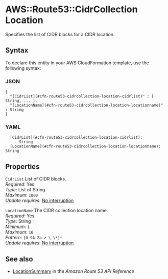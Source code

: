 # AWS::Route53::CidrCollection Location<a name="aws-properties-route53-cidrcollection-location"></a>

Specifies the list of CIDR blocks for a CIDR location\. 

## Syntax<a name="aws-properties-route53-cidrcollection-location-syntax"></a>

To declare this entity in your AWS CloudFormation template, use the following syntax:

### JSON<a name="aws-properties-route53-cidrcollection-location-syntax.json"></a>

```
{
  "[CidrList](#cfn-route53-cidrcollection-location-cidrlist)" : [ String, ... ],
  "[LocationName](#cfn-route53-cidrcollection-location-locationname)" : String
}
```

### YAML<a name="aws-properties-route53-cidrcollection-location-syntax.yaml"></a>

```
  [CidrList](#cfn-route53-cidrcollection-location-cidrlist): 
    - String
  [LocationName](#cfn-route53-cidrcollection-location-locationname): String
```

## Properties<a name="aws-properties-route53-cidrcollection-location-properties"></a>

`CidrList`  <a name="cfn-route53-cidrcollection-location-cidrlist"></a>
List of CIDR blocks\.  
*Required*: Yes  
*Type*: List of String  
*Maximum*: `1000`  
*Update requires*: [No interruption](https://docs.aws.amazon.com/AWSCloudFormation/latest/UserGuide/using-cfn-updating-stacks-update-behaviors.html#update-no-interrupt)

`LocationName`  <a name="cfn-route53-cidrcollection-location-locationname"></a>
The CIDR collection location name\.  
*Required*: Yes  
*Type*: String  
*Minimum*: `1`  
*Maximum*: `16`  
*Pattern*: `[0-9A-Za-z_\-\*]+`  
*Update requires*: [No interruption](https://docs.aws.amazon.com/AWSCloudFormation/latest/UserGuide/using-cfn-updating-stacks-update-behaviors.html#update-no-interrupt)

## See also<a name="aws-properties-route53-cidrcollection-location--seealso"></a>
+  [LocationSummary](https://docs.aws.amazon.com/Route53/latest/APIReference/API_LocationSummary.html) in the *Amazon Route 53 API Reference*

